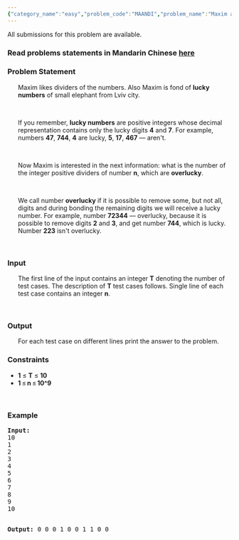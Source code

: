 ```yaml
---
{"category_name":"easy","problem_code":"MAANDI","problem_name":"Maxim and Dividers","languages_supported":{"0":"ADA","1":"ASM","2":"BASH","3":"BF","4":"C","5":"C99 strict","6":"CAML","7":"CLOJ","8":"CLPS","9":"CPP 4.3.2","10":"CPP 4.9.2","11":"CPP14","12":"CS2","13":"D","14":"ERL","15":"FORT","16":"FS","17":"GO","18":"HASK","19":"ICK","20":"ICON","21":"JAVA","22":"JS","23":"LISP clisp","24":"LISP sbcl","25":"LUA","26":"NEM","27":"NICE","28":"NODEJS","29":"PAS fpc","30":"PAS gpc","31":"PERL","32":"PERL6","33":"PHP","34":"PIKE","35":"PRLG","36":"PYTH","37":"PYTH 3.4","38":"RUBY","39":"SCALA","40":"SCM guile","41":"SCM qobi","42":"ST","43":"TCL","44":"TEXT","45":"WSPC"},"max_timelimit":1,"source_sizelimit":50000,"problem_author":"sereja","problem_tester":"shangjingbo","date_added":"25-05-2013","tags":{"0":"divisors","1":"number","2":"oct13","3":"sereja","4":"simple"},"editorial_url":"http://discuss.codechef.com/problems/MAANDI","time":{"view_start_date":1381743000,"submit_start_date":1381743000,"visible_start_date":1381743000,"end_date":1735669800},"layout":"problem"}
---
```

<span class="solution-visible-txt">All submissions for this problem are available.</span><h3> Read problems statements in Mandarin Chinese <a target="_blank" href="http://www.codechef.com/download/translated/OCT13/mandarin/MAANDI.pdf">here</a></h3>
<h3>Problem Statement</h3>
<p><ul>Maxim likes dividers of the numbers. Also Maxim is fond of <b>lucky numbers</b> of small elephant from Lviv city.
<p> </p>
If you remember, <b>lucky numbers</b> are positive integers whose decimal representation contains only the lucky digits <b>4</b> and <b>7</b>. For example, numbers <b>47</b>, <b>744</b>, <b>4</b> are lucky, <b>5</b>, <b>17</b>, <b>467</b> — aren't.
<p> </p>
Now Maxim is interested in the next information: what is the number of the integer positive dividers of number <b>n</b>, which are <b>overlucky</b>.
<p> </p>
We call number <b>overlucky</b> if it is possible to remove some, but not all, digits and during bonding the remaining digits we will receive a lucky number. For example, number <b>72344</b> — overlucky, because it is possible to remove digits <b>2</b> and <b>3</b>, and get number <b>744</b>, which is lucky. Number <b>223</b> isn't overlucky.</ul></p>
<p> </p>


<h3>Input</h3>

<ul>The first line of the input contains an integer <b>T</b> denoting the number of test cases. The description of <b>T</b> test cases follows. Single line of each test case contains an integer <b>n</b>.</ul>
<p> </p>

<h3>Output</h3>
<ul>For each test case on different lines print the answer to the problem.</ul>

<h3>Constraints</h3>
<ul>
<li><b>1</b> ≤ <b>T</b> ≤ <b>10</b></li>
<li><b>1</b> ≤ <b>n</b> ≤ <b>10^9</b></li>
</ul>
<p> </p>
<h3>Example</h3>
<pre><b>Input:</b>
10
1
2
3
4
5
6
7
8
9
10

<b>Output:</b>
0
0
0
1
0
0
1
1
0
0

</pre>
<p> </p>